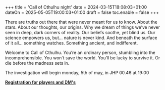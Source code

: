 +++
title = 'Call of Cthulhu night'
date = 2024-03-15T18:08:03+01:00
dateOn = 2025-05-05T19:00:03+01:00
draft = false
toc.enable = false
+++

There are truths out there that were never meant for us to know. About the stars. About our thoughts, our origins. Why we dream of things we’ve never seen in deep, dark corners of reality. 
Our beliefs soothe, yet blind us. Our science empowers us, but... nature is never kind. 
And beneath the surface of it all… something watches. Something ancient, and indifferent.

Welcome to Call of Cthulhu.
You’re an ordinary person, stumbling into the incomprehensible.
You won’t save the world. You’ll be lucky to survive it. 
Or die before the madness sets in.

The investigation will begin monday, 5th of may, in JHP 00.46 at 19:00

[**Registration for players and DM's**](https://forms.gle/Sm3N3JXM2LkdJxs76)



